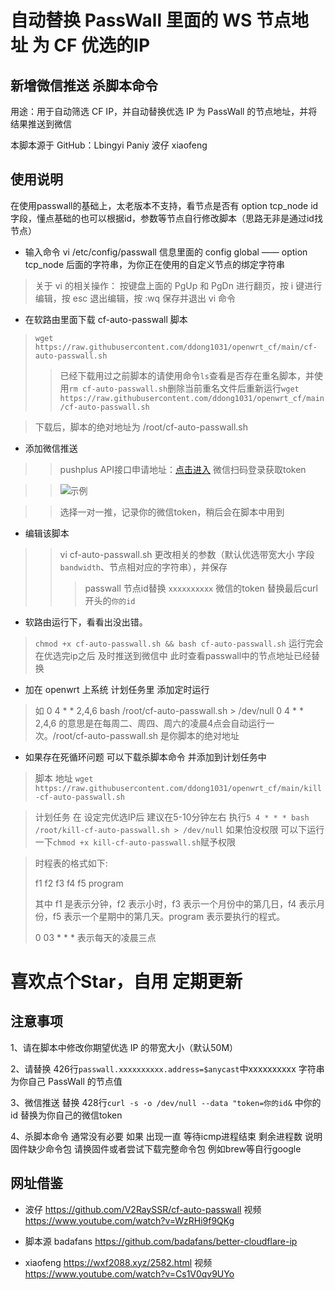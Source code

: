 # 自动替换 PassWall 里面的 WS 节点地址 为 CF 优选的IP
## 新增微信推送 杀脚本命令


用途：用于自动筛选 CF IP，并自动替换优选 IP 为 PassWall 的节点地址，并将结果推送到微信

本脚本源于 GitHub：Lbingyi Paniy 波仔 xiaofeng

## 使用说明

在使用passwall的基础上，太老版本不支持，看节点是否有 option tcp_node id字段，懂点基础的也可以根据id，参数等节点自行修改脚本（思路无非是通过id找节点）

* 输入命令 vi /etc/config/passwall 信息里面的 config global —— option tcp_node 后面的字符串，为你正在使用的自定义节点的绑定字符串 

> 关于 vi 的相关操作：
按键盘上面的 PgUp 和 PgDn 进行翻页，按 i 键进行编辑，按 esc 退出编辑，按 :wq 保存并退出 vi 命令

* 在软路由里面下载 cf-auto-passwall 脚本

> ``wget https://raw.githubusercontent.com/ddong1031/openwrt_cf/main/cf-auto-passwall.sh``
>> 已经下载用过之前脚本的请使用命令``ls``查看是否存在重名脚本，并使用``rm cf-auto-passwall.sh``删除当前重名文件后重新运行``wget https://raw.githubusercontent.com/ddong1031/openwrt_cf/main/cf-auto-passwall.sh``

> 下载后，脚本的绝对地址为 /root/cf-auto-passwall.sh

* 添加微信推送

>> pushplus API接口申请地址：[点击进入](https://pushplus.hxtrip.com) 微信扫码登录获取token

>> ![示例](https://wxf2088.xyz/wp-content/uploads/2021/02/1612271787-3f6482561574dfa.jpg)

>> 选择一对一推，记录你的微信token，稍后会在脚本中用到

* 编辑该脚本

>> vi cf-auto-passwall.sh
>> 更改相关的参数（默认优选带宽大小 字段 ``bandwidth``、节点相对应的字符串），并保存
>>> passwall 节点id替换 ``xxxxxxxxxx`` 微信的token 替换最后curl开头的``你的id``


* 软路由运行下，看看出没出错。

> ``chmod +x cf-auto-passwall.sh && bash cf-auto-passwall.sh``
> 运行完会在优选完ip之后 及时推送到微信中 此时查看passwall中的节点地址已经替换

* 加在 openwrt 上系统 计划任务里 添加定时运行

> 如 0 4 * * 2,4,6 bash /root/cf-auto-passwall.sh > /dev/null
> 0 4 * * 2,4,6 的意思是在每周二、周四、周六的凌晨4点会自动运行一次。/root/cf-auto-passwall.sh 是你脚本的绝对地址

* 如果存在死循环问题 可以下载杀脚本命令 并添加到计划任务中

> 脚本 地址 ``wget https://raw.githubusercontent.com/ddong1031/openwrt_cf/main/kill-cf-auto-passwall.sh``

> 计划任务 在 设定完优选IP后 建议在5-10分钟左右 执行``5 4 * * * bash /root/kill-cf-auto-passwall.sh > /dev/null`` 如果怕没权限 可以下运行一下``chmod +x kill-cf-auto-passwall.sh``赋予权限

> 时程表的格式如下:
> 
> f1 f2 f3 f4 f5 program
> 
> 其中 f1 是表示分钟，f2 表示小时，f3 表示一个月份中的第几日，f4 表示月份，f5 表示一个星期中的第几天。program 表示要执行的程式。
>
> 0 03 * * * 表示每天的凌晨三点


# 喜欢点个Star，自用 定期更新

## 注意事项

1、请在脚本中修改你期望优选 IP 的带宽大小（默认50M）

2、请替换 426行``passwall.xxxxxxxxxx.address=$anycast``中xxxxxxxxxx 字符串为你自己 PassWall 的节点值

3、微信推送 替换 428行``curl -s -o /dev/null --data "token=你的id&`` 中你的id 替换为你自己的微信token

4、杀脚本命令 通常没有必要 如果 出现一直 等待icmp进程结束 剩余进程数 说明固件缺少命令包 请换固件或者尝试下载完整命令包 例如brew等自行google

## 网址借鉴 

* 波仔 https://github.com/V2RaySSR/cf-auto-passwall 视频 https://www.youtube.com/watch?v=WzRHi9f9QKg

* 脚本源 badafans https://github.com/badafans/better-cloudflare-ip

* xiaofeng https://wxf2088.xyz/2582.html 视频 https://www.youtube.com/watch?v=Cs1V0qv9UYo
